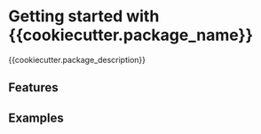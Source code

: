 # Getting started with {{cookiecutter.package_name}}

{{cookiecutter.package_description}}

## Features


## Examples


